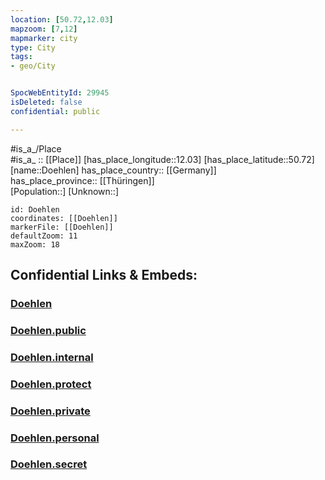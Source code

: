 ```yaml
---
location: [50.72,12.03] 
mapzoom: [7,12] 
mapmarker: city 
type: City
tags:
- geo/City


SpocWebEntityId: 29945
isDeleted: false
confidential: public

---
```

#is_a_/Place  
#is_a_ :: [[Place]] 
[has_place_longitude::12.03] 
[has_place_latitude::50.72] 
[name::Doehlen] 
has_place_country:: [[Germany]]  
has_place_province:: [[Thüringen]]  
[Population::] 
[Unknown::] 


```leaflet
id: Doehlen
coordinates: [[Doehlen]] 
markerFile: [[Doehlen]] 
defaultZoom: 11 
maxZoom: 18
```


## Confidential Links & Embeds: 

### [Doehlen](/_Standards/Earth/Continent/Europe/Europe~Central/Germany/Germany~East/Thüringen/counties~TH/Greiz/cities~Greiz/Auma-Weidatal/City/Doehlen.md) 

### [Doehlen.public](/_public/Earth/Continent/Europe/Europe~Central/Germany/Germany~East/Thüringen/counties~TH/Greiz/cities~Greiz/Auma-Weidatal/City/Doehlen.public.md) 

### [Doehlen.internal](/_internal/Earth/Continent/Europe/Europe~Central/Germany/Germany~East/Thüringen/counties~TH/Greiz/cities~Greiz/Auma-Weidatal/City/Doehlen.internal.md) 

### [Doehlen.protect](/_protect/Earth/Continent/Europe/Europe~Central/Germany/Germany~East/Thüringen/counties~TH/Greiz/cities~Greiz/Auma-Weidatal/City/Doehlen.protect.md) 

### [Doehlen.private](/_private/Earth/Continent/Europe/Europe~Central/Germany/Germany~East/Thüringen/counties~TH/Greiz/cities~Greiz/Auma-Weidatal/City/Doehlen.private.md) 

### [Doehlen.personal](/_personal/Earth/Continent/Europe/Europe~Central/Germany/Germany~East/Thüringen/counties~TH/Greiz/cities~Greiz/Auma-Weidatal/City/Doehlen.personal.md) 

### [Doehlen.secret](/_secret/Earth/Continent/Europe/Europe~Central/Germany/Germany~East/Thüringen/counties~TH/Greiz/cities~Greiz/Auma-Weidatal/City/Doehlen.secret.md)

